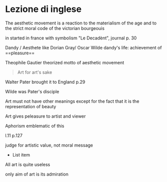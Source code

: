 # Lezione di inglese

The aesthetic movement is a reaction to the materialism of the age and to the strict moral code of the victorian bourgeouis

in started in france with symbolism
"Le Decadènt", journal 
p. 30


Dandy / Aesthete like Dorian Gray/ Oscar Wilde
dandy's life:
achievement of ==pleasure==

Theophile Gautier theorized motto of aesthetic movement
> Art for art's sake
> 
Walter Pater brought it to England p.29

Wilde was Pater's disciple

Art must not have other meanings except for the fact that it is the representation of beauty

Art gives peleasure to artist and viewer

Aphorism emblematic of this

l.11 p.127

judge for artistic value, not moral message

 - List item

All art is quite useless

only aim of art is its admiration
<!--stackedit_data:
eyJoaXN0b3J5IjpbLTEwMDAwOTQ3NDQsMTEyNjE0MDEzMCwtNT
Y1OTc0ODI4LC0yMDAwMjM0OTE2LDIwMTg4NjI1MzZdfQ==
-->